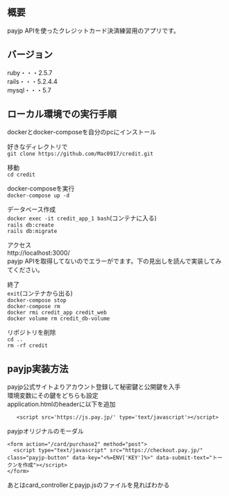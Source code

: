## 概要
payjp APIを使ったクレジットカード決済練習用のアプリです。

## バージョン
ruby・・・2.5.7<br>
rails・・・5.2.4.4<br>
mysql・・・5.7

## ローカル環境での実行手順
dockerとdocker-composeを自分のpcにインストール

好きなディレクトリで<br>
`git clone https://github.com/Mac0917/credit.git`

移動<br>
`cd credit`

docker-composeを実行<br>
`docker-compose up -d`

データベース作成<br>
`docker exec -it credit_app_1 bash`(コンテナに入る)<br>
`rails db:create`<br>
`rails db:migrate`<br>

アクセス<br>
http://localhost:3000/<br>
payjp APIを取得してないのでエラーがでます。下の見出しを読んで実装してみてください。

終了<br>
`exit`(コンテナから出る)<br>
`docker-compose stop`<br>
`docker-compose rm`<br>
`docker rmi credit_app credit_web`<br>
`docker volume rm credit_db-volume`

リポジトリを削除<br>
`cd ..`<br>
`rm -rf credit`


## payjp実装方法
payjp公式サイトよりアカウント登録して秘密鍵と公開鍵を入手<br>
環境変数にその鍵をどちらも設定<br>
application.htmlのheaderに以下を追加<br>
```
   <script src='https://js.pay.jp/' type='text/javascript'></script>
```
payjpオリジナルのモーダル<br>
```
<form action="/card/purchase2" method="post">
  <script type="text/javascript" src="https://checkout.pay.jp/" class="payjp-button" data-key="<%=ENV['KEY']%>" data-submit-text="トークンを作成"></script>
</form>
```
あとはcard_controllerとpayjp.jsのファイルを見ればわかる<br>


